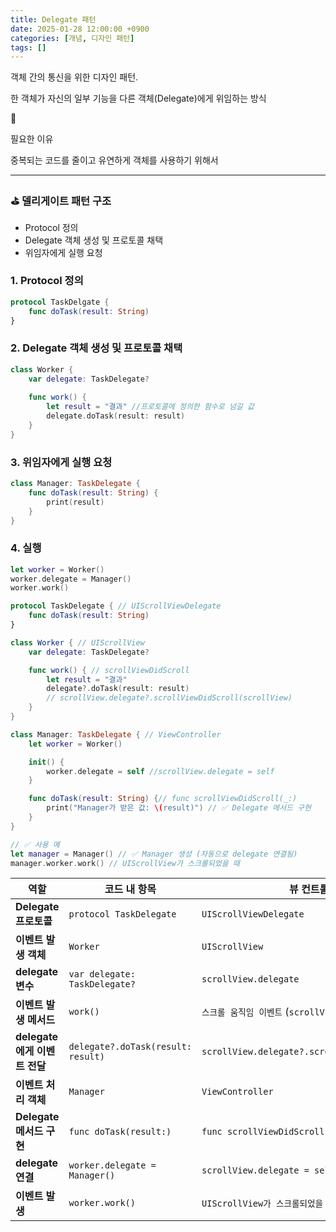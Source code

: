 ```yaml
---
title: Delegate 패턴
date: 2025-01-28 12:00:00 +0900
categories: [개념, 디자인 패턴]
tags: []
---
```


객체 간의 통신을 위한 디자인 패턴.

한 객체가 자신의 일부 기능을 다른 객체(Delegate)에게 위임하는 방식

<aside>
📎

필요한 이유

중복되는 코드를 줄이고 유연하게 객체를 사용하기 위해서

</aside>

---

### ⛳ 델리게이트 패턴 구조

- Protocol 정의
- Delegate 객체 생성 및 프로토콜 채택
- 위임자에게 실행 요청

### 1. Protocol 정의

```swift
protocol TaskDelgate {
	func doTask(result: String)
}
```

### 2. Delegate 객체 생성 및 프로토콜 채택

```swift
class Worker {
	var delegate: TaskDelegate?
	
	func work() {
		let result = "결과" //프로토콜에 정의한 함수로 넘길 값
		delegate.doTask(result: result)
	}
}
```

### 3. 위임자에게 실행 요청

```swift
class Manager: TaskDelegate {
	func doTask(result: String) {
		print(result)
	}
}
```

### 4. 실행

```swift
let worker = Worker()
worker.delegate = Manager()
worker.work()
```

```swift
protocol TaskDelegate { // UIScrollViewDelegate
    func doTask(result: String)
}

class Worker { // UIScrollView
    var delegate: TaskDelegate?

    func work() { // scrollViewDidScroll
        let result = "결과"
        delegate?.doTask(result: result) 
        // scrollView.delegate?.scrollViewDidScroll(scrollView)
    }
}

class Manager: TaskDelegate { // ViewController
    let worker = Worker()

    init() {
        worker.delegate = self //scrollView.delegate = self
    }

    func doTask(result: String) {// func scrollViewDidScroll(_:)
        print("Manager가 받은 값: \(result)") // ✅ Delegate 메서드 구현
    }
}

// ✅ 사용 예
let manager = Manager() // ✅ Manager 생성 (자동으로 delegate 연결됨)
manager.worker.work() // UIScrollView가 스크롤되었을 때

```


| 역할 | 코드 내 항목 | 뷰 컨트롤러 대응 항목 |
| --- | --- | --- |
| **Delegate 프로토콜** | `protocol TaskDelegate` | `UIScrollViewDelegate` |
| **이벤트 발생 객체** | `Worker` | `UIScrollView` |
| **delegate 변수** | `var delegate: TaskDelegate?` | `scrollView.delegate` |
| **이벤트 발생 메서드** | `work()` | `스크롤 움직임 이벤트` (`scrollViewDidScroll`) |
| **delegate에게 이벤트 전달** | `delegate?.doTask(result: result)` | `scrollView.delegate?.scrollViewDidScroll(scrollView)` |
| **이벤트 처리 객체** | `Manager` | `ViewController` |
| **Delegate 메서드 구현** | `func doTask(result:)` | `func scrollViewDidScroll(_:)` |
| **delegate 연결** | `worker.delegate = Manager()` | `scrollView.delegate = self` |
| **이벤트 발생** | `worker.work()` | `UIScrollView가 스크롤되었을 때` |
